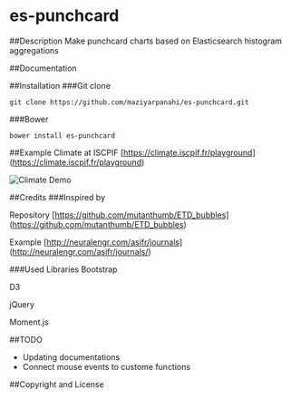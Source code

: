 # es-punchcard


##Description
Make punchcard charts based on Elasticsearch histogram aggregations

##Documentation

##Installation
###Git clone
```
git clone https://github.com/maziyarpanahi/es-punchcard.git
```
###Bower
```
bower install es-punchcard
```

##Example
Climate at ISCPIF [https://climate.iscpif.fr/playground] (https://climate.iscpif.fr/playground)

![Climate Demo](https://github.com/maziyarpanahi/es-punchcard/raw/master/demo-climatechange.png "Climate Demo")


##Credits
###Inspired by

Repository [https://github.com/mutanthumb/ETD_bubbles] (https://github.com/mutanthumb/ETD_bubbles)


Example [http://neuralengr.com/asifr/journals] (http://neuralengr.com/asifr/journals/)

###Used Libraries
Bootstrap

D3

jQuery

Moment.js

##TODO
* Updating documentations
* Connect mouse events to custome functions

##Copyright and License

